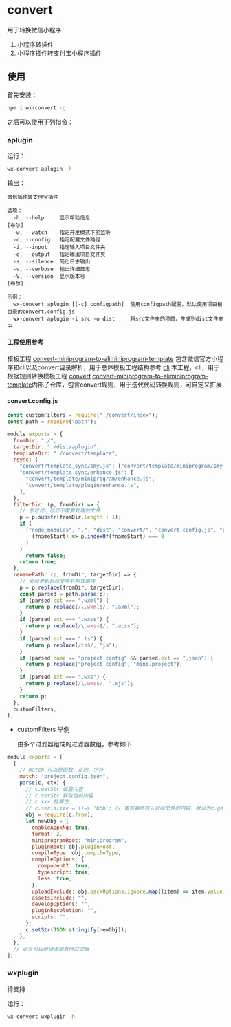 # convert

用于转换微信小程序

1. 小程序转插件
2. 小程序插件转支付宝小程序插件

## 使用

首先安装：

```sh
npm i wx-convert -g
```

之后可以使用下列指令：

### aplugin

运行：

```sh
wx-convert aplugin -h
```

输出：

```
微信插件转支付宝插件

选项：
  -h, --help     显示帮助信息                                             [布尔]
  -w, --watch    指定开发模式下的监听
  -c, --config   指定配置文件路径
  -i, --input    指定输入项目文件夹
  -o, --output   指定输出项目文件夹
  -s, --silence  简化日志输出
  -v, --verbose  输出详细日志
  -V, --version  显示版本号                                               [布尔]

示例：
  wx-convert aplugin [[-c] configpath]  使用configpath配置，默认使用项目根目录的convert.config.js
  wx-convert aplugin -i src -o dist     将src文件夹的项目，生成到dist文件夹中
```
#### 工程使用参考

模板工程 [convert-miniprogram-to-aliminiprogram-template](https://github.com/wyyxdgm/convert-miniprogram-to-aliminiprogram-template) 包含微信官方小程序和cli以及convert目录解析，用于总体模板工程结构参考
[cli](https://github.com/wyyxdgm/wx-convert) 本工程，cli，用于根据规则转换模板工程
[convert](https://github.com/wyyxdgm/convert) [convert-miniprogram-to-aliminiprogram-template](https://github.com/wyyxdgm/convert-miniprogram-to-aliminiprogram-template)内部子仓库，包含convert规则，用于迭代代码转换规则，可自定义扩展

#### convert.config.js

```js
const customFilters = require("./convert/index");
const path = require("path");

module.exports = {
  fromDir: "./",
  targetDir: "./dist/aplugin",
  templateDir: "./convert/template",
  rsync: {
    "convert/template_sync/$my.js": ["convert/template/miniprogram/$my.js", "convert/template/plugin/$my.js"],
    "convert/template_sync/enhance.js": [
      "convert/template/miniprogram/enhance.js",
      "convert/template/plugin/enhance.js",
    ],
  },
  filterDir: (p, fromDir) => {
    // 总过滤，过滤不需要处理的文件
    p = p.substr(fromDir.length + 1);
    if (
      ["node_modules", ".", "dist", "convert/", "convert.config.js", "plugin/node_modules", "plugin/.git"].find(
        (fnameStart) => p.indexOf(fnameStart) === 0
      )
    )
      return false;
    return true;
  },
  renamePath: (p, fromDir, targetDir) => {
    // 全局更新目标文件名称或路径
    p = p.replace(fromDir, targetDir);
    const parsed = path.parse(p);
    if (parsed.ext === ".wxml") {
      return p.replace(/\.wxml$/, ".axml");
    }
    if (parsed.ext === ".wxss") {
      return p.replace(/\.wxss$/, ".acss");
    }
    if (parsed.ext === ".ts") {
      return p.replace(/ts$/, "js");
    }
    if (parsed.name == "project.config" && parsed.ext == ".json") {
      return p.replace("project.config", "mini.project");
    }
    if (parsed.ext === ".wxs") {
      return p.replace(/\.wxs$/, ".sjs");
    }
    return p;
  },
  customFilters,
};
```

- customFilters 举例

  由多个过滤器组成的过滤器数组，参考如下

```js
module.exports = [
  {
    // match 可以是函数、正则、字符
    match: "project.config.json",
    parse(c, ctx) {
      // c.getStr 设置内容
      // c.setStr 获取当前内容
      // c.xxx 挂属性
      // c.serialize = ()=> 'bbb'; // 重写最终写入目标文件的内容，默认为c.getStr(),也就是原文件读取到的内容
      obj = require(c.from);
      let newObj = {
        enableAppxNg: true,
        format: 2,
        miniprogramRoot: "miniprogram",
        pluginRoot: obj.pluginRoot,
        compileType: obj.compileType,
        compileOptions: {
          component2: true,
          typescript: true,
          less: true,
        },
        uploadExclude: obj.packOptions.ignore.map((item) => item.value),
        assetsInclude: "",
        developOptions: "",
        pluginResolution: "",
        scripts: "",
      };
      c.setStr(JSON.stringify(newObj));
    },
  },
  // 此处可以继续添加其他过滤器
];
```

### wxplugin

待支持

运行：

```sh
wx-convert wxplugin -h
```
